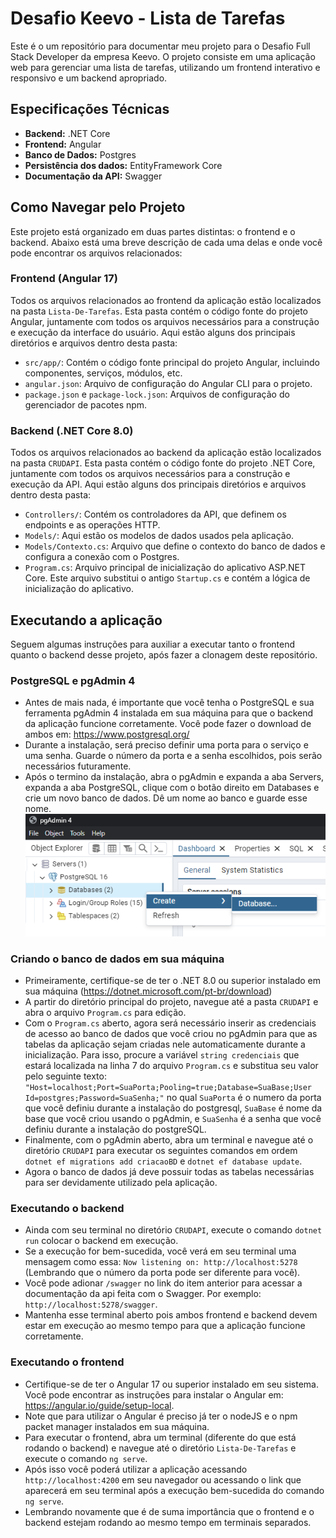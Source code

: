 # Desafio Keevo - Lista de Tarefas
Este é o um repositório para documentar meu projeto para o Desafio Full Stack Developer da empresa Keevo. O projeto consiste em uma aplicação web para gerenciar uma lista de tarefas, utilizando um frontend interativo e responsivo e um backend apropriado.
## Especificações Técnicas

- **Backend:** .NET Core
- **Frontend:** Angular
- **Banco de Dados:** Postgres
- **Persistência dos dados:** EntityFramework Core
- **Documentação da API:** Swagger
  
## Como Navegar pelo Projeto

Este projeto está organizado em duas partes distintas: o frontend e o backend. Abaixo está uma breve descrição de cada uma delas e onde você pode encontrar os arquivos relacionados:

### Frontend (Angular 17)

Todos os arquivos relacionados ao frontend da aplicação estão localizados na pasta `Lista-De-Tarefas`. Esta pasta contém o código fonte do projeto Angular, juntamente com todos os arquivos necessários para a construção e execução da interface do usuário. Aqui estão alguns dos principais diretórios e arquivos dentro desta pasta:

- `src/app/`: Contém o código fonte principal do projeto Angular, incluindo componentes, serviços, módulos, etc.
- `angular.json`: Arquivo de configuração do Angular CLI para o projeto.
- `package.json` e `package-lock.json`: Arquivos de configuração do gerenciador de pacotes npm.

### Backend (.NET Core 8.0)

Todos os arquivos relacionados ao backend da aplicação estão localizados na pasta `CRUDAPI`. Esta pasta contém o código fonte do projeto .NET Core, juntamente com todos os arquivos necessários para a construção e execução da API. Aqui estão alguns dos principais diretórios e arquivos dentro desta pasta:

- `Controllers/`: Contém os controladores da API, que definem os endpoints e as operações HTTP.
- `Models/`: Aqui estão os modelos de dados usados pela aplicação.
- `Models/Contexto.cs`: Arquivo que define o contexto do banco de dados e configura a conexão com o Postgres.
- `Program.cs`: Arquivo principal de inicialização do aplicativo ASP.NET Core. Este arquivo substitui o antigo `Startup.cs` e contém a lógica de inicialização do aplicativo.

## Executando a aplicação
Seguem algumas instruções para auxiliar a executar tanto o frontend quanto o backend desse projeto, após fazer a clonagem deste repositório.

### PostgreSQL e pgAdmin 4
- Antes de mais nada, é importante que você tenha o PostgreSQL e sua ferramenta pgAdmin 4 instalada em sua máquina para que o backend da aplicação funcione corretamente. Você pode fazer o download de ambos em: https://www.postgresql.org/
- Durante a instalação, será preciso definir uma porta para o serviço e uma senha. Guarde o número da porta e a senha escolhidos, pois serão necessários futuramente.
- Após o termino da instalação, abra o pgAdmin e expanda a aba Servers, expanda a aba PostgreSQL, clique com o botão direito em Databases e crie um novo banco de dados. Dê um nome ao banco e guarde esse nome.
  ![Exemplo de imagem](Imagens-Tutorial/Criando_BD.png) 
### Criando o banco de dados em sua máquina
- Primeiramente, certifique-se de ter o .NET 8.0 ou superior instalado em sua máquina (https://dotnet.microsoft.com/pt-br/download)
- A partir do diretório principal do projeto, navegue até a pasta `CRUDAPI` e abra o arquivo `Program.cs` para edição.
- Com o `Program.cs` aberto, agora será necessário inserir as credenciais de acesso ao banco de dados que você criou no pgAdmin para que as tabelas da aplicação sejam criadas nele automaticamente durante a inicialização. Para isso, procure a variável `string credenciais` que estará localizada na linha 7 do arquivo `Program.cs` e substitua seu valor pelo seguinte texto: `"Host=localhost;Port=SuaPorta;Pooling=true;Database=SuaBase;User Id=postgres;Password=SuaSenha;"` no qual `SuaPorta` é o numero da porta que você definiu durante a instalação do postgresql, `SuaBase` é nome da base que você criou usando o pgAdmin, e `SuaSenha` é a senha que você definiu durante a instalação do postgreSQL.
- Finalmente, com o pgAdmin aberto, abra um terminal e navegue até o diretório `CRUDAPI` para executar os seguintes comandos em ordem `dotnet ef migrations add criacaoBD` e `dotnet ef database update`.
- Agora o banco de dados já deve possuir todas as tabelas necessárias para ser devidamente utilizado pela aplicação.
### Executando o backend
- Ainda com seu terminal no diretório `CRUDAPI`, execute o comando `dotnet run` colocar o backend em execução.
- Se a execução for bem-sucedida, você verá em seu terminal uma mensagem como essa: `Now listening on: http://localhost:5278` (Lembrando que o número da porta pode ser diferente para você).
- Você pode adionar `/swagger` no link do item anterior para acessar a documentação da api feita com o Swagger. Por exemplo: `http://localhost:5278/swagger`.
- Mantenha esse terminal aberto pois ambos frontend e backend devem estar em execução ao mesmo tempo para que a aplicação funcione corretamente.
### Executando o frontend
- Certifique-se de ter o Angular 17 ou superior instalado em seu sistema. Você pode encontrar as instruções para instalar o Angular em: https://angular.io/guide/setup-local.
- Note que para utilizar o Angular é preciso já ter o nodeJS e o npm packet manager instalados em sua máquina.
- Para executar o frontend, abra um terminal (diferente do que está rodando o backend) e navegue até o diretório `Lista-De-Tarefas` e execute o comando `ng serve`.
- Após isso você poderá utilizar a aplicação acessando `http://localhost:4200` em seu navegador ou acessando o link que aparecerá em seu terminal após a execução bem-sucedida do comando `ng serve`.
- Lembrando novamente que é de suma importância que o frontend e o backend estejam rodando ao mesmo tempo em terminais separados.
